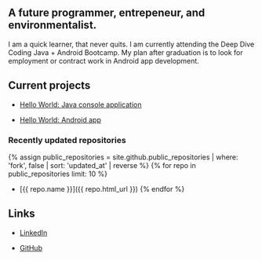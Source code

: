 ## A future programmer, entrepeneur, and environmentalist.

I am a quick learner, that never quits. I am currently attending the Deep Dive Coding 
Java + Android Bootcamp. My plan after graduation is to look for employment 
or contract work in Android app development.
    
## Current projects

* [Hello World: Java console application](https://github.com/Shayan96505/deep-dive-hello-world-ij)

* [Hello World: Android app](https://github.com/Shayan96505/android-hello-world)

### Recently updated repositories

{% assign public_repositories = site.github.public_repositories | where: 'fork', false | sort:  'updated_at' | reverse %}
{% for repo in public_repositories limit: 10 %}
* [{{ repo.name }}]({{ repo.html_url }})
{% endfor %}


## Links

* [LinkedIn](https://www.linkedin.com/in/shawn-golafshani-8027071b6/)

* [GitHub](https://github.com/Shayan96505)
